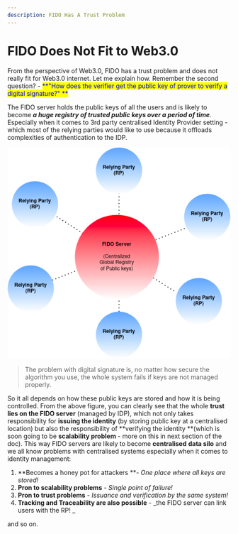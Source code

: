 ```yaml
---
description: FIDO Has A Trust Problem
---
```


# FIDO Does Not Fit to Web3.0

From the perspective of Web3.0, FIDO has a trust problem and does not really fit for Web3.0 internet. Let me explain how. Remember the second question? - <mark style="color:blue;">**"How does the verifier get the public key of prover to verify a digital signature?" **</mark>

The FIDO server holds the public keys of all the users and is likely to become _**a huge registry of trusted public keys over a period of time**_. Especially when it comes to 3rd party centralised Identity Provider setting -  which most of the relying parties would like to use because it offloads complexities of authentication to the IDP.&#x20;

&#x20;                                                   &#x20;

![](<../../.gitbook/assets/image (40).png>)



> The problem with digital signature is, no matter how secure the algorithm you use, the whole system fails if keys are not managed properly.&#x20;

So it all depends on how these public keys are stored and how it is being controlled. From the above figure, you can clearly see that the whole **trust lies on the FIDO server** (managed by IDP), which not only takes responsibility for **issuing the identity** (by storing public key at a centralised location) but also the responsibility of **verifying the identity **(which is soon going to be **scalability problem** -  more on this in next section of the doc). This way FIDO servers are likely to become **centralised** **data silo** and we all know problems with centralised systems especially when it comes to identity management:

1. **Becomes a honey pot for attackers **- _One place where all keys are stored!_
2. **Pron to scalability problems** - _Single point of failure!_
3. **Pron to trust problems** - _Issuance and verification by the same system!_
4. **Tracking and Traceability are also possible** - _the FIDO server can link users with the RP! _

and so on.
